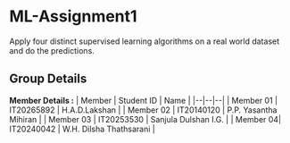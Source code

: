 # ML-Assignment1
Apply four distinct supervised learning algorithms on a real world dataset and do the predictions.

## Group Details

**Member Details :** 
| Member | Student ID | Name |
|--|--|--|
| Member 01 | IT20265892 | H.A.D.Lakshan  |
| Member 02 | IT20140120 | P.P. Yasantha Mihiran |
| Member 03 | IT20253530 | Sanjula Dulshan I.G.  |
| Member 04| IT20240042 | W.H. Dilsha Thathsarani |
